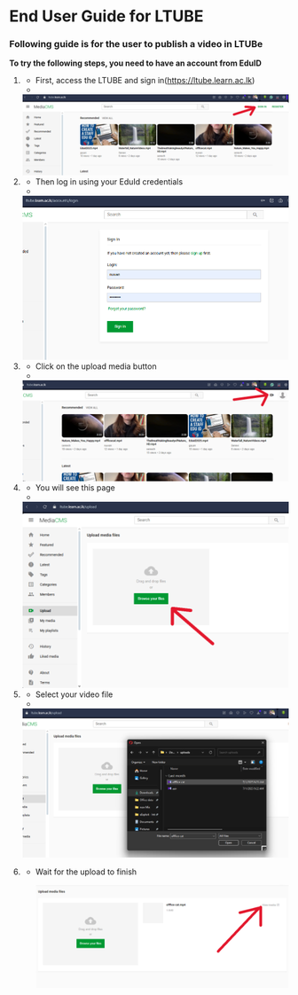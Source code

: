 # End User Guide for LTUBE

### Following guide is for the user to publish a video in LTUBe

**To try the following steps, you need to have an account from EduID**

1. * First, access the LTUBE and sign in(https://ltube.learn.ac.lk)
   * 
   <img src="https://github.com/LEARN-LK/LTUBE/blob/main/images/000%20not%20signed%20in%20page.png">
   
2. * Then log in using your EduId credentials
   * 
   <img src="https://github.com/LEARN-LK/LTUBE/blob/main/images/001%20log%20in%20page.png">
   
4. * Click on the upload media button
   * 
   <img src="https://github.com/LEARN-LK/LTUBE/blob/main/images/002%20Click%20on%20Upload%20media%20button.png">
   
5. * You will see this page
   * 
   <img src="https://github.com/LEARN-LK/LTUBE/blob/main/images/003%20upload%20media%20page.png">
   
6. * Select your video file
   * 
   <img src="https://github.com/LEARN-LK/LTUBE/blob/main/images/004%20select%20file.png">

7. * Wait for the upload to finish
  
     <img src="https://github.com/LEARN-LK/LTUBE/blob/main/images/005%20wait%20for%20uploading%2C%20then%20click%20on%20view%20media.png">
   

